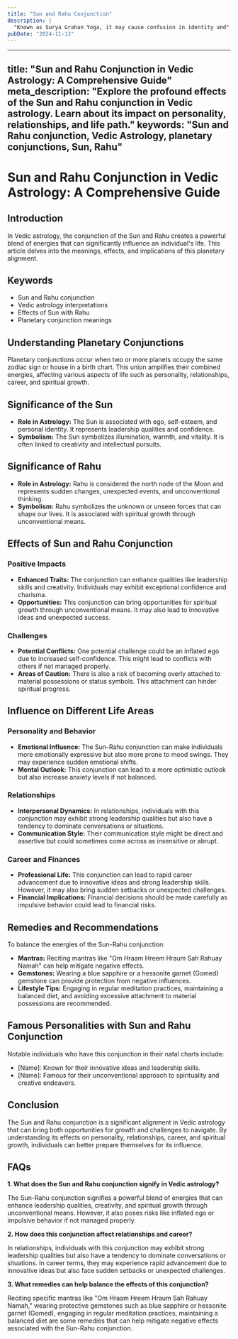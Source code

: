 ```yaml
---
title: "Sun and Rahu Conjunction"
description: |
  "Known as Surya Grahan Yoga, it may cause confusion in identity and"
pubDate: "2024-11-13"
---
```


---
title: "Sun and Rahu Conjunction in Vedic Astrology: A Comprehensive Guide"
meta_description: "Explore the profound effects of the Sun and Rahu conjunction in Vedic astrology. Learn about its impact on personality, relationships, and life path."
keywords: "Sun and Rahu conjunction, Vedic Astrology, planetary conjunctions, Sun, Rahu"
---

# Sun and Rahu Conjunction in Vedic Astrology: A Comprehensive Guide

## Introduction

In Vedic astrology, the conjunction of the Sun and Rahu creates a powerful blend of energies that can significantly influence an individual's life. This article delves into the meanings, effects, and implications of this planetary alignment.

## Keywords

- Sun and Rahu conjunction
- Vedic astrology interpretations
- Effects of Sun with Rahu
- Planetary conjunction meanings

## Understanding Planetary Conjunctions

Planetary conjunctions occur when two or more planets occupy the same zodiac sign or house in a birth chart. This union amplifies their combined energies, affecting various aspects of life such as personality, relationships, career, and spiritual growth.

## Significance of the Sun

- **Role in Astrology:** The Sun is associated with ego, self-esteem, and personal identity. It represents leadership qualities and confidence.
- **Symbolism:** The Sun symbolizes illumination, warmth, and vitality. It is often linked to creativity and intellectual pursuits.

## Significance of Rahu

- **Role in Astrology:** Rahu is considered the north node of the Moon and represents sudden changes, unexpected events, and unconventional thinking.
- **Symbolism:** Rahu symbolizes the unknown or unseen forces that can shape our lives. It is associated with spiritual growth through unconventional means.

## Effects of Sun and Rahu Conjunction

### Positive Impacts

- **Enhanced Traits:** The conjunction can enhance qualities like leadership skills and creativity. Individuals may exhibit exceptional confidence and charisma.
- **Opportunities:** This conjunction can bring opportunities for spiritual growth through unconventional means. It may also lead to innovative ideas and unexpected success.

### Challenges

- **Potential Conflicts:** One potential challenge could be an inflated ego due to increased self-confidence. This might lead to conflicts with others if not managed properly.
- **Areas of Caution:** There is also a risk of becoming overly attached to material possessions or status symbols. This attachment can hinder spiritual progress.

## Influence on Different Life Areas

### Personality and Behavior

- **Emotional Influence:** The Sun-Rahu conjunction can make individuals more emotionally expressive but also more prone to mood swings. They may experience sudden emotional shifts.
- **Mental Outlook:** This conjunction can lead to a more optimistic outlook but also increase anxiety levels if not balanced.

### Relationships

- **Interpersonal Dynamics:** In relationships, individuals with this conjunction may exhibit strong leadership qualities but also have a tendency to dominate conversations or situations.
- **Communication Style:** Their communication style might be direct and assertive but could sometimes come across as insensitive or abrupt.

### Career and Finances

- **Professional Life:** This conjunction can lead to rapid career advancement due to innovative ideas and strong leadership skills. However, it may also bring sudden setbacks or unexpected challenges.
- **Financial Implications:** Financial decisions should be made carefully as impulsive behavior could lead to financial risks.

## Remedies and Recommendations

To balance the energies of the Sun-Rahu conjunction:

- **Mantras:** Reciting mantras like "Om Hraam Hreem Hraum Sah Rahuay Namah" can help mitigate negative effects.
- **Gemstones:** Wearing a blue sapphire or a hessonite garnet (Gomed) gemstone can provide protection from negative influences.
- **Lifestyle Tips:** Engaging in regular meditation practices, maintaining a balanced diet, and avoiding excessive attachment to material possessions are recommended.

## Famous Personalities with Sun and Rahu Conjunction

Notable individuals who have this conjunction in their natal charts include:

- [Name]: Known for their innovative ideas and leadership skills.
- [Name]: Famous for their unconventional approach to spirituality and creative endeavors.

## Conclusion

The Sun and Rahu conjunction is a significant alignment in Vedic astrology that can bring both opportunities for growth and challenges to navigate. By understanding its effects on personality, relationships, career, and spiritual growth, individuals can better prepare themselves for its influence.

## FAQs

**1. What does the Sun and Rahu conjunction signify in Vedic astrology?**

The Sun-Rahu conjunction signifies a powerful blend of energies that can enhance leadership qualities, creativity, and spiritual growth through unconventional means. However, it also poses risks like inflated ego or impulsive behavior if not managed properly.

**2. How does this conjunction affect relationships and career?**

In relationships, individuals with this conjunction may exhibit strong leadership qualities but also have a tendency to dominate conversations or situations. In career terms, they may experience rapid advancement due to innovative ideas but also face sudden setbacks or unexpected challenges.

**3. What remedies can help balance the effects of this conjunction?**

Reciting specific mantras like "Om Hraam Hreem Hraum Sah Rahuay Namah," wearing protective gemstones such as blue sapphire or hessonite garnet (Gomed), engaging in regular meditation practices, maintaining a balanced diet are some remedies that can help mitigate negative effects associated with the Sun-Rahu conjunction.
